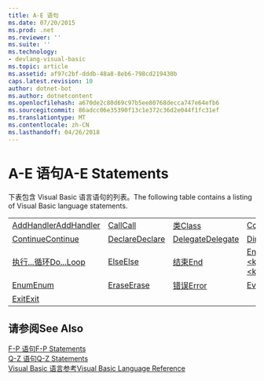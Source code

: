 ```yaml
---
title: A-E 语句
ms.date: 07/20/2015
ms.prod: .net
ms.reviewer: ''
ms.suite: ''
ms.technology:
- devlang-visual-basic
ms.topic: article
ms.assetid: af97c2bf-dddb-48a8-8eb6-798cd219430b
caps.latest.revision: 10
author: dotnet-bot
ms.author: dotnetcontent
ms.openlocfilehash: a670de2c80d69c97b5ee80768decca747e64efb6
ms.sourcegitcommit: 86adcc06e35390f13c1e372c36d2e044f1fc31ef
ms.translationtype: MT
ms.contentlocale: zh-CN
ms.lasthandoff: 04/26/2018
---
```

# <a name="a-e-statements"></a><span data-ttu-id="74bdb-102">A-E 语句</span><span class="sxs-lookup"><span data-stu-id="74bdb-102">A-E Statements</span></span>
<span data-ttu-id="74bdb-103">下表包含 Visual Basic 语言语句的列表。</span><span class="sxs-lookup"><span data-stu-id="74bdb-103">The following table contains a listing of Visual Basic language statements.</span></span>  
  
|||||  
|---|---|---|---|  
|[<span data-ttu-id="74bdb-104">AddHandler</span><span class="sxs-lookup"><span data-stu-id="74bdb-104">AddHandler</span></span>](../../../visual-basic/language-reference/statements/addhandler-statement.md)|[<span data-ttu-id="74bdb-105">Call</span><span class="sxs-lookup"><span data-stu-id="74bdb-105">Call</span></span>](../../../visual-basic/language-reference/statements/call-statement.md)|[<span data-ttu-id="74bdb-106">类</span><span class="sxs-lookup"><span data-stu-id="74bdb-106">Class</span></span>](../../../visual-basic/language-reference/statements/class-statement.md)|[<span data-ttu-id="74bdb-107">Const</span><span class="sxs-lookup"><span data-stu-id="74bdb-107">Const</span></span>](../../../visual-basic/language-reference/statements/const-statement.md)|  
|[<span data-ttu-id="74bdb-108">Continue</span><span class="sxs-lookup"><span data-stu-id="74bdb-108">Continue</span></span>](../../../visual-basic/language-reference/statements/continue-statement.md)|[<span data-ttu-id="74bdb-109">Declare</span><span class="sxs-lookup"><span data-stu-id="74bdb-109">Declare</span></span>](../../../visual-basic/language-reference/statements/declare-statement.md)|[<span data-ttu-id="74bdb-110">Delegate</span><span class="sxs-lookup"><span data-stu-id="74bdb-110">Delegate</span></span>](../../../visual-basic/language-reference/statements/delegate-statement.md)|[<span data-ttu-id="74bdb-111">Dim</span><span class="sxs-lookup"><span data-stu-id="74bdb-111">Dim</span></span>](../../../visual-basic/language-reference/statements/dim-statement.md)|  
|[<span data-ttu-id="74bdb-112">执行...循环</span><span class="sxs-lookup"><span data-stu-id="74bdb-112">Do...Loop</span></span>](../../../visual-basic/language-reference/statements/do-loop-statement.md)|[<span data-ttu-id="74bdb-113">Else</span><span class="sxs-lookup"><span data-stu-id="74bdb-113">Else</span></span>](../../../visual-basic/language-reference/statements/else-statement.md)|[<span data-ttu-id="74bdb-114">结束</span><span class="sxs-lookup"><span data-stu-id="74bdb-114">End</span></span>](../../../visual-basic/language-reference/statements/end-statement.md)|[<span data-ttu-id="74bdb-115">End \<keyword></span><span class="sxs-lookup"><span data-stu-id="74bdb-115">End \<keyword></span></span>](../../../visual-basic/language-reference/statements/end-keyword-statement.md)|  
|[<span data-ttu-id="74bdb-116">Enum</span><span class="sxs-lookup"><span data-stu-id="74bdb-116">Enum</span></span>](../../../visual-basic/language-reference/statements/enum-statement.md)|[<span data-ttu-id="74bdb-117">Erase</span><span class="sxs-lookup"><span data-stu-id="74bdb-117">Erase</span></span>](../../../visual-basic/language-reference/statements/erase-statement.md)|[<span data-ttu-id="74bdb-118">错误</span><span class="sxs-lookup"><span data-stu-id="74bdb-118">Error</span></span>](../../../visual-basic/language-reference/statements/error-statement.md)|[<span data-ttu-id="74bdb-119">Event</span><span class="sxs-lookup"><span data-stu-id="74bdb-119">Event</span></span>](../../../visual-basic/language-reference/statements/event-statement.md)|  
|[<span data-ttu-id="74bdb-120">Exit</span><span class="sxs-lookup"><span data-stu-id="74bdb-120">Exit</span></span>](../../../visual-basic/language-reference/statements/exit-statement.md)||||  
  
## <a name="see-also"></a><span data-ttu-id="74bdb-121">请参阅</span><span class="sxs-lookup"><span data-stu-id="74bdb-121">See Also</span></span>  
 [<span data-ttu-id="74bdb-122">F-P 语句</span><span class="sxs-lookup"><span data-stu-id="74bdb-122">F-P Statements</span></span>](../../../visual-basic/language-reference/statements/f-p-statements.md)  
 [<span data-ttu-id="74bdb-123">Q-Z 语句</span><span class="sxs-lookup"><span data-stu-id="74bdb-123">Q-Z Statements</span></span>](../../../visual-basic/language-reference/statements/q-z-statements.md)  
 [<span data-ttu-id="74bdb-124">Visual Basic 语言参考</span><span class="sxs-lookup"><span data-stu-id="74bdb-124">Visual Basic Language Reference</span></span>](../../../visual-basic/language-reference/index.md)

